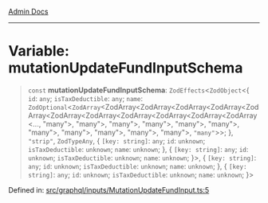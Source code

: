 [Admin Docs](/)

***

# Variable: mutationUpdateFundInputSchema

> `const` **mutationUpdateFundInputSchema**: `ZodEffects`\<`ZodObject`\<\{ `id`: `any`; `isTaxDeductible`: `any`; `name`: `ZodOptional`\<`ZodArray`\<ZodArray\<ZodArray\<ZodArray\<ZodArray\<ZodArray\<ZodArray\<ZodArray\<ZodArray\<ZodArray\<ZodArray\<ZodArray\<..., "many"\>, "many"\>, "many"\>, "many"\>, "many"\>, "many"\>, "many"\>, "many"\>, "many"\>, "many"\>, "many"\>, `"many"`\>\>; \}, `"strip"`, `ZodTypeAny`, \{ `[key: string]`: `any`;  `id`: `unknown`; `isTaxDeductible`: `unknown`; `name`: `unknown`; \}, \{ `[key: string]`: `any`;  `id`: `unknown`; `isTaxDeductible`: `unknown`; `name`: `unknown`; \}\>, \{ `[key: string]`: `any`;  `id`: `unknown`; `isTaxDeductible`: `unknown`; `name`: `unknown`; \}, \{ `[key: string]`: `any`;  `id`: `unknown`; `isTaxDeductible`: `unknown`; `name`: `unknown`; \}\>

Defined in: [src/graphql/inputs/MutationUpdateFundInput.ts:5](https://github.com/NishantSinghhhhh/talawa-api/blob/cecfd40a68e5e0e9c8a0b8efd045a3c4381a2c01/src/graphql/inputs/MutationUpdateFundInput.ts#L5)
